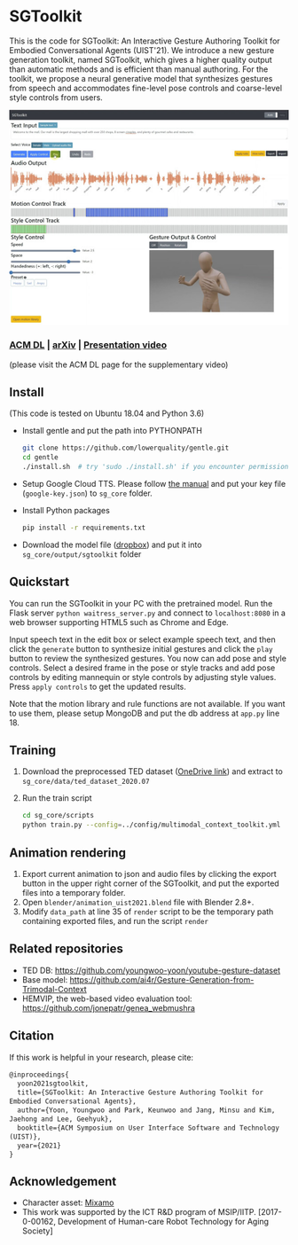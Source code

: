 # SGToolkit

This is the code for SGToolkit: An Interactive Gesture Authoring Toolkit for Embodied Conversational Agents (UIST'21). 
We introduce a new gesture generation toolkit, named SGToolkit, which gives a higher quality output than automatic methods and is efficient than manual authoring. 
For the toolkit, we propose a neural generative model that synthesizes gestures from speech and accommodates fine-level pose controls and coarse-level style controls from users.

![SCREENSHOT](static/screenshot.jpg)

### [ACM DL](https://doi.org/10.1145/3472749.3474789) | [arXiv](https://arxiv.org/pdf/2108.04636.pdf) | [Presentation video](https://youtu.be/qClSOtLiVlc)
(please visit the ACM DL page for the supplementary video)

## Install

(This code is tested on Ubuntu 18.04 and Python 3.6)

* Install gentle and put the path into PYTHONPATH
    ```bash
    git clone https://github.com/lowerquality/gentle.git
    cd gentle
    ./install.sh  # try 'sudo ./install.sh' if you encounter permission errors
    ```

* Setup Google Cloud TTS. Please follow [the manual](https://cloud.google.com/docs/authentication/getting-started) and put your key file (`google-key.json`) to `sg_core` folder.

* Install Python packages
    ```bash
    pip install -r requirements.txt 
    ```

* Download the model file ([dropbox](https://www.dropbox.com/s/b5rwtn60j4tf2vr/multimodal_context_checkpoint_best.bin?dl=0)) and put it into `sg_core/output/sgtoolkit` folder


## Quickstart

You can run the SGToolkit in your PC with the pretrained model. Run the Flask server `python waitress_server.py` and connect to `localhost:8080` in a web browser supporting HTML5 such as Chrome and Edge.

Input speech text in the edit box or select example speech text, 
and then click the `generate` button to synthesize initial gestures and click the `play` button to review the synthesized gestures.
You now can add pose and style controls. Select a desired frame in the pose or style tracks and add pose controls by editing mannequin or style controls by adjusting style values.
Press `apply controls` to get the updated results. 

Note that the motion library and rule functions are not available. If you want to use them, please setup MongoDB and put the db address at `app.py` line 18.  


## Training

1. Download the preprocessed TED dataset ([OneDrive link](https://kaistackr-my.sharepoint.com/:u:/g/personal/zeroyy_kaist_ac_kr/EWwpDefvifdCvVKkExlv12QBoRdjiyqy9BXnLGMzFD-HeQ?e=WPUtgo)) and extract to `sg_core/data/ted_dataset_2020.07`

2. Run the train script
   ```bash
   cd sg_core/scripts
   python train.py --config=../config/multimodal_context_toolkit.yml
   ```


## Animation rendering

1. Export current animation to json and audio files by clicking the export button in the upper right corner of the SGToolkit, and put the exported files into a temporary folder.
2. Open `blender/animation_uist2021.blend` file with Blender 2.8+.   
3. Modify `data_path` at line 35 of `render` script to be the temporary path containing exported files, and run the script `render` 


## Related repositories

* TED DB: https://github.com/youngwoo-yoon/youtube-gesture-dataset 
* Base model: https://github.com/ai4r/Gesture-Generation-from-Trimodal-Context
* HEMVIP, the web-based video evaluation tool: https://github.com/jonepatr/genea_webmushra


## Citation
If this work is helpful in your research, please cite:
```text
@inproceedings{
  yoon2021sgtoolkit,
  title={SGToolkit: An Interactive Gesture Authoring Toolkit for Embodied Conversational Agents},
  author={Yoon, Youngwoo and Park, Keunwoo and Jang, Minsu and Kim, Jaehong and Lee, Geehyuk},
  booktitle={ACM Symposium on User Interface Software and Technology (UIST)},
  year={2021}
}
```

## Acknowledgement

* Character asset: [Mixamo](https://www.mixamo.com/)
* This work was supported by the ICT R&D program of MSIP/IITP. [2017-0-00162, Development of Human-care Robot Technology for Aging Society]
